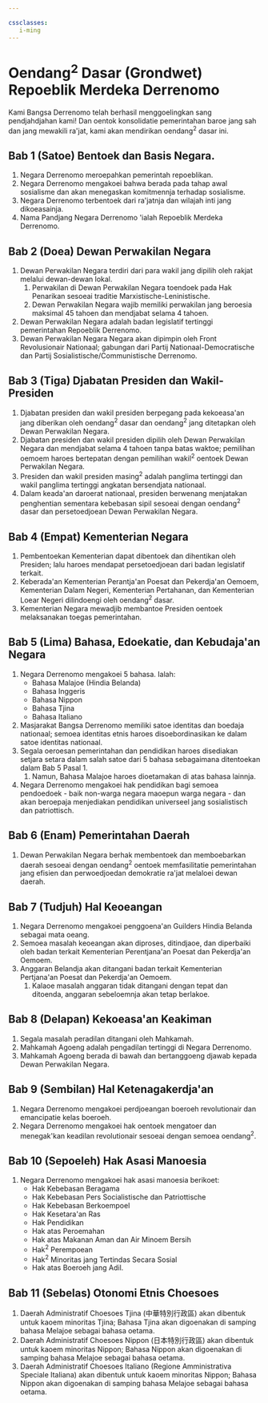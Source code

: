 ```yaml
---

cssclasses:
   i-ming
---
```


# Oendang<sup>2</sup> Dasar (Grondwet) Repoeblik Merdeka Derrenomo

Kami Bangsa Derrenomo telah berhasil menggoelingkan sang pendjahdjahan kami!
Dan oentok konsolidatie pemerintahan baroe jang sah dan jang mewakili ra'jat,
kami akan mendirikan oendang<sup>2</sup> dasar ini.



## Bab 1 (Satoe) Bentoek dan Basis Negara.

1. Negara Derrenomo meroepahkan pemerintah repoeblikan.
2. Negara Derrenomo mengakoei bahwa berada pada tahap awal sosialisme dan akan menegaskan komitmennja terhadap sosialisme.
3. Negara Derrenomo terbentoek dari ra'jatnja dan wilajah inti jang dikoeasainja.
4. Nama Pandjang Negara Derrenomo 'ialah Repoeblik Merdeka Derrenomo.

## Bab 2 (Doea) Dewan Perwakilan Negara

1. Dewan Perwakilan Negara terdiri dari para wakil jang dipilih oleh rakjat melalui dewan-dewan lokal.
	1. Perwakilan di Dewan Perwakilan Negara toendoek pada Hak Penarikan sesoeai traditie Marxistische-Leninistische.
	2. Dewan Perwakilan Negara wajib memiliki perwakilan jang beroesia maksimal 45  tahoen dan mendjabat selama 4 tahoen.
2. Dewan Perwakilan Negara adalah badan legislatif tertinggi pemerintahan Repoeblik Derrenomo.
3. Dewan Perwakilan Negara Negara akan dipimpin oleh Front Revolusionair Nationaal; gabungan dari Partij Nationaal-Democratische dan Partij Sosialistische/Communistische Derrenomo.


## Bab 3 (Tiga) Djabatan Presiden dan Wakil-Presiden

1. Djabatan presiden dan wakil presiden berpegang pada kekoeasa'an jang diberikan oleh oendang<sup>2</sup> dasar dan oendang<sup>2</sup> jang ditetapkan oleh Dewan Perwakilan Negara.
2. Djabatan presiden dan wakil presiden dipilih oleh Dewan Perwakilan Negara dan mendjabat selama 4 tahoen tanpa batas waktoe; pemilihan oemoem haroes bertepatan dengan pemilihan wakil<sup>2</sup> oentoek Dewan Perwakilan Negara.
3. Presiden dan wakil presiden masing<sup>2</sup> adalah panglima tertinggi dan wakil panglima tertinggi angkatan bersendjata nationaal.
4. Dalam keada'an daroerat nationaal, presiden berwenang menjatakan penghentian sementara kebebasan sipil sesoeai dengan oendang<sup>2</sup> dasar dan persetoedjoean Dewan Perwakilan Negara.

## Bab 4 (Empat) Kementerian Negara

1. Pembentoekan Kementerian dapat dibentoek dan dihentikan oleh Presiden; lalu haroes mendapat persetoedjoean dari badan legislatif terkait.
2. Keberada'an Kementerian Perantja'an Poesat dan Pekerdja'an Oemoem, Kementerian Dalam Negeri, Kementerian Pertahanan, dan Kementerian Loear Negeri dilindoengi oleh oendang<sup>2</sup> dasar.
3. Kementerian Negara mewadjib membantoe Presiden oentoek melaksanakan toegas pemerintahan.

## Bab 5 (Lima) Bahasa, Edoekatie, dan Kebudaja'an Negara

1. Negara Derrenomo mengakoei 5 bahasa. Ialah:
	 - Bahasa Malajoe (Hindia Belanda)
	 - Bahasa Inggeris
	 - Bahasa Nippon
	 - Bahasa Tjina
	 - Bahasa Italiano
2. Masjarakat Bangsa Derrenomo memiliki satoe identitas dan boedaja nationaal; semoea identitas etnis haroes disoebordinasikan ke dalam satoe identitas nationaal.
3. Segala oeroesan pemerintahan dan pendidikan haroes disediakan setjara setara dalam salah satoe dari 5 bahasa sebagaimana ditentoekan dalam Bab 5 Pasal 1.
	1. Namun, Bahasa Malajoe haroes dioetamakan di atas bahasa lainnja.
4. Negara Derrenomo mengakoei hak pendidikan bagi semoea pendoedoek - baik non-warga negara maoepun warga negara - dan akan beroepaja menjediakan pendidikan universeel jang sosialistisch dan patriottisch.

## Bab 6 (Enam) Pemerintahan Daerah

1. Dewan Perwakilan Negara berhak membentoek dan memboebarkan daerah sesoeai dengan oendang<sup>2</sup> oentoek memfasilitatie pemerintahan jang efisien dan perwoedjoedan demokratie ra'jat melaloei dewan daerah.

## Bab 7 (Tudjuh) Hal Keoeangan

1. Negara Derrenomo mengakoei penggoena'an Guilders Hindia Belanda sebagai mata oeang.
2. Semoea masalah keoeangan akan diproses, ditindjaoe, dan diperbaiki oleh badan terkait Kementerian Perentjana'an Poesat dan Pekerdja'an Oemoem.
3. Anggaran Belandja akan ditangani badan terkait Kementerian Pertjana'an Poesat dan Pekerdja'an Oemoem.
	1. Kalaoe masalah anggaran tidak ditangani dengan tepat dan ditoenda, anggaran sebeloemnja akan tetap berlakoe.

## Bab 8 (Delapan) Kekoeasa'an Keakiman

1. Segala masalah peradilan ditangani oleh Mahkamah.
2. Mahkamah Agoeng adalah pengadilan tertinggi di Negara Derrenomo.
3. Mahkamah Agoeng berada di bawah dan bertanggoeng djawab kepada Dewan Perwakilan Negara.

## Bab 9 (Sembilan) Hal Ketenagakerdja'an

1. Negara Derrenomo mengakoei perdjoeangan boeroeh revolutionair dan emancipatie kelas boeroeh.
2. Negara Derrenomo mengakoei hak oentoek mengatoer dan menegak'kan keadilan revolutionair sesoeai dengan semoea oendang<sup>2</sup>.

## Bab 10 (Sepoeleh) Hak Asasi Manoesia

1. Negara Derrenomo mengakoei hak asasi manoesia berikoet:
	- Hak Kebebasan Beragama
	- Hak Kebebasan Pers Socialistische dan Patriottische
	- Hak Kebebasan Berkoempoel
	- Hak Kesetara'an Ras
	- Hak Pendidikan
	- Hak atas Peroemahan
	- Hak atas Makanan Aman dan Air Minoem Bersih
	- Hak<sup>2</sup> Perempoean
	- Hak<sup>2</sup> Minoritas jang Tertindas Secara Sosial
	- Hak atas Boeroeh jang Adil.
	
## Bab 11 (Sebelas) Otonomi Etnis Choesoes

1. Daerah Administratif Choesoes Tjina (中華特別行政區) akan dibentuk untuk kaoem minoritas Tjina; Bahasa Tjina akan digoenakan di samping bahasa Melajoe sebagai bahasa oetama.
2. Daerah Administratif Choesoes Nippon (日本特別行政區) akan dibentuk untuk kaoem minoritas Nippon; Bahasa Nippon akan digoenakan di samping bahasa Melajoe sebagai bahasa oetama.
3. Daerah Administratif Choesoes Italiano (Regione Amministrativa Speciale Italiana) akan dibentuk untuk kaoem minoritas Nippon; Bahasa Nippon akan digoenakan di samping bahasa Melajoe sebagai bahasa oetama.